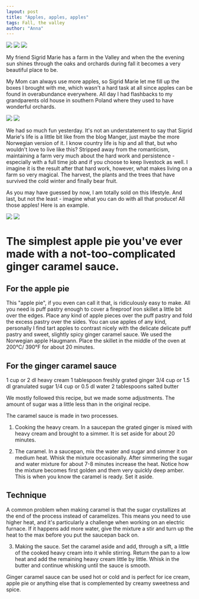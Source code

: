 ```yaml
---
layout: post
title: "Apples, apples, apples"
tags: Fall, the valley 
author: "Anna"
---
```



<img border="0" src="http://farm9.staticflickr.com/8115/10232324974_0017148db4_b.jpg">
<img border="0" src="http://1.bp.blogspot.com/-60Crn-IJRnk/UlsOqkZcLQI/AAAAAAAAEzQ/159eviI_fqM/s1600/DSC_0474.jpg">
<img border="0" src="http://3.bp.blogspot.com/-lA3wi9s8YtQ/UlsN9zsVa8I/AAAAAAAAEzI/uozKUDCLZWY/s1600/DSC_0650.jpg">

My friend Sigrid Marie has a farm in the Valley and when the the evening sun shines through the oaks and orchards during fall it becomes a very beautiful place to be.

My Mom can always use more apples, so Sigrid Marie let me fill up the boxes I brought with me, which wasn't a hard task at all since apples can be found in overabundance everywhere. All day I had flashbacks to my grandparents old house in southern Poland where they used to have wonderful orchards.

<img border="0" src="http://3.bp.blogspot.com/-8a4TZGOMReg/UlsN8kIKpLI/AAAAAAAAEzA/_p-03NB9e-c/s1600/DSC_0616.jpg">
<img border="0" src="http://4.bp.blogspot.com/-sCiy0Rs1ru0/UlsRoe6fgtI/AAAAAAAAEzc/I8zsfyNHKLM/s1600/DSC_0667.jpg">

We had so much fun yesterday. It's not an understatement to say that Sigrid Marie's life is a little bit like from the blog Manger, just maybe the more Norwegian version of it. I know country life is hip and all that, but who wouldn't love to live like this? Stripped away from the romanticism, maintaining a farm very much about the hard work and persistence - especially with a full time job and if you choose to keep livestock as well. I imagine it is the result after that hard work, however, what makes living on a farm so very magical. The harvest, the plants and the trees that have survived the cold winter and finally bear fruit.

As you may have guessed by now, I am totally sold on this lifestyle. And last, but not the least - imagine what you can do with all that produce! All those apples! Here is an example.

<img border="0" src="http://4.bp.blogspot.com/-c_emWl7XRzQ/Ulr9_DmHPgI/AAAAAAAAEyc/O9mMd5mINSQ/s1600/applePicking2.jpg">
<img border="0" src="http://2.bp.blogspot.com/-xSWRExazg1w/Ulr_hC10UbI/AAAAAAAAEyo/lnLAcGed1DI/s1600/DSC_0389.jpg">

# The simplest apple pie you've ever made with a not-too-complicated ginger caramel sauce.

## For the apple pie
This "apple pie", if you even can call it that, is ridiculously easy to make. All you need is puff pastry enough to cover a fireproof iron skillet a little bit over the edges. Place any kind of apple pieces over the puff pastry and fold the excess pastry over the sides. You can use apples of any kind, personally I find tart apples to contrast nicely with the delicate delicate puff pastry and sweet, slightly spicy ginger caramel sauce. We used the Norwegian apple Haugmann. Place the skillet in the middle of the oven at 200°C/ 390°F for about 20 minutes.

## For the ginger caramel sauce

1 cup or 2 dl heavy cream
1 tablespoon freshly grated ginger
3/4 cup or 1.5 dl granulated sugar
1/4 cup or 0.5 dl water
2 tablespoons salted butter

We mostly followed this recipe, but  we made some adjustments. The amount of sugar was a little less than in the original recipe.

The caramel sauce is made in two processes.

1. Cooking the heavy cream. In a saucepan the grated ginger is mixed with heavy cream and brought to a simmer. It is set aside for about 20 minutes.

2. The caramel. In a saucepan, mix the water and sugar and simmer it on medium heat. Whisk the mixture occasionally. After simmering the sugar and water mixture for about 7-8 minutes increase the heat. Notice how the mixture becomes first golden and them very quickly deep amber. This is when you know the caramel is ready. Set it aside.

## Technique

A common problem when making caramel is that the sugar crystallizes at the end of the process instead of caramelizes. This means you need to use higher heat, and it's particularly a challenge when working on an electric furnace. If it happens add more water, give the mixture a stir and turn up the heat to the max before you put the saucepan back on.

3. Making the sauce. Set the caramel aside and add, through a sift, a little of the cooked heavy cream into it while stirring. Return the pan to a low heat and add the remaining heavy cream little by little. Whisk in the butter and continue whisking until the sauce is smooth.

Ginger caramel sauce can be used hot or cold and is perfect for ice cream, apple pie or anything else that is complemented by creamy sweetness and spice.
